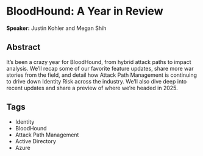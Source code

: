 # BloodHound: A Year in Review

**Speaker:** Justin Kohler and Megan Shih

## Abstract

It’s been a crazy year for BloodHound, from hybrid attack paths to impact analysis. We’ll recap some of our favorite feature updates, share more war stories from the field, and detail how Attack Path Management is continuing to drive down Identity Risk across the industry. We’ll also dive deep into recent updates and share a preview of where we’re headed in 2025.

## Tags

- Identity
- BloodHound
- Attack Path Management
- Active Directory
- Azure
